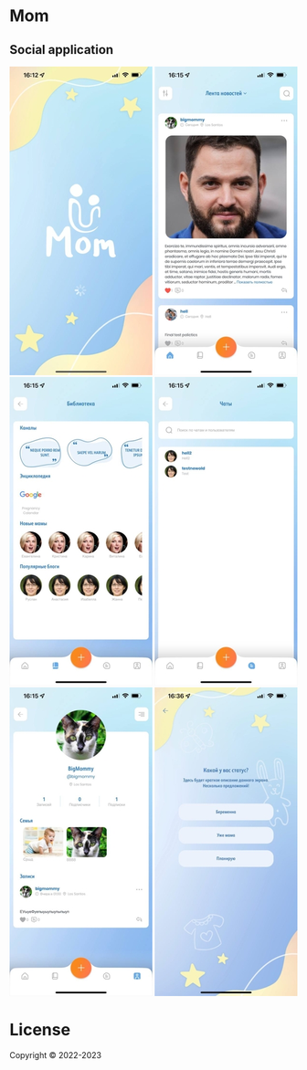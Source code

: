 # Mom
## Social application

![Screenshots](https://github.com/nickolasdzemian/res/blob/main/blobs/Mom_Startup.jpg) ![Screenshots](https://github.com/nickolasdzemian/res/blob/main/blobs/Mom_News.jpg) ![Screenshots](https://github.com/nickolasdzemian/res/blob/main/blobs/Mom_Library.jpg) ![Screenshots](https://github.com/nickolasdzemian/res/blob/main/blobs/Mom_Msgs.jpg) ![Screenshots](https://github.com/nickolasdzemian/res/blob/main/blobs/Mom_Profile.jpg) ![Screenshots](https://github.com/nickolasdzemian/res/blob/main/blobs/Mom_reg.jpg)

# License
Copyright © 2022-2023
